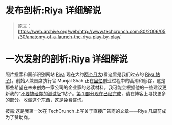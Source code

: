 # 发布剖析:Riya 详细解说 

> 原文：<https://web.archive.org/web/http://www.techcrunch.com:80/2006/05/30/anatomy-of-a-launch-the-riya-play-by-play/>

# 一次发射的剖析:Riya 详细解说

 [](https://web.archive.org/web/20221003211700/http://www.riya.com/) 照片搜索和面部识别网站 [Riya](https://web.archive.org/web/20221003211700/http://www.riya.com/) 现在大约[两个月大](https://web.archive.org/web/20221003211700/http://www.beta.techcrunch.com/2006/03/21/riya-to-launch-today/)(看这里是我们过去的 [Riya 帖子](https://web.archive.org/web/20221003211700/http://www.beta.techcrunch.com/tag/Riya/))。创始人兼首席执行官 Munjal Shah 正在[回忆](https://web.archive.org/web/20221003211700/http://munjal.typepad.com/recognizing_deven/2006/05/last_60_days_of.html)创业过程中的高潮和低谷，这是那些希望在未来创办一家公司的企业家的必读材料。我可能会根据他的一些建议更新我的“[不要搞砸你的测试版](https://web.archive.org/web/20221003211700/http://www.beta.techcrunch.com/2006/01/09/dont-blow-your-beta)”帖子。[第 1 部分现在已经完成](https://web.archive.org/web/20221003211700/http://munjal.typepad.com/recognizing_deven/2006/05/episode_1_march.html)，请在博客上寻找更多的部分。收藏这个东西，这是免费咨询。

披露:这是我第一次在 TechCrunch 上写关于直接广告商的文章——Riya 几周前成为了赞助商。